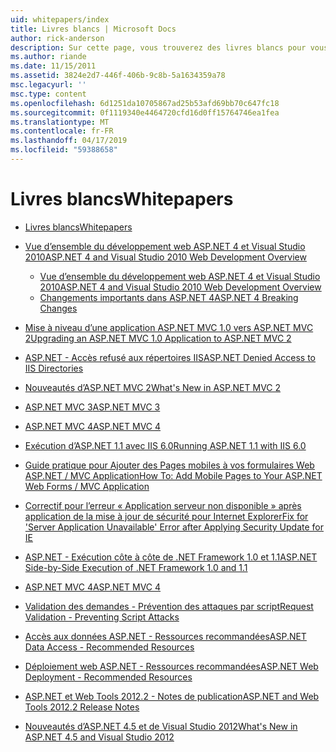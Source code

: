 ```yaml
---
uid: whitepapers/index
title: Livres blancs | Microsoft Docs
author: rick-anderson
description: Sur cette page, vous trouverez des livres blancs pour vous aider à installer et configurer ASP.NET et pour vous aider à écrire des applications ASP.NET sécurisées, rapides et flexibles.
ms.author: riande
ms.date: 11/15/2011
ms.assetid: 3824e2d7-446f-406b-9c8b-5a1634359a78
msc.legacyurl: ''
msc.type: content
ms.openlocfilehash: 6d1251da10705867ad25b53afd69bb70c647fc18
ms.sourcegitcommit: 0f1119340e4464720cfd16d0ff15764746ea1fea
ms.translationtype: MT
ms.contentlocale: fr-FR
ms.lasthandoff: 04/17/2019
ms.locfileid: "59388658"
---
```

# <a name="whitepapers"></a><span data-ttu-id="af76d-103">Livres blancs</span><span class="sxs-lookup"><span data-stu-id="af76d-103">Whitepapers</span></span>

- [<span data-ttu-id="af76d-104">Livres blancs</span><span class="sxs-lookup"><span data-stu-id="af76d-104">Whitepapers</span></span>](overview.md)
- [<span data-ttu-id="af76d-105">Vue d’ensemble du développement web ASP.NET 4 et Visual Studio 2010</span><span class="sxs-lookup"><span data-stu-id="af76d-105">ASP.NET 4 and Visual Studio 2010 Web Development Overview</span></span>](aspnet4/index.md)

    - [<span data-ttu-id="af76d-106">Vue d’ensemble du développement web ASP.NET 4 et Visual Studio 2010</span><span class="sxs-lookup"><span data-stu-id="af76d-106">ASP.NET 4 and Visual Studio 2010 Web Development Overview</span></span>](aspnet4/overview.md)
    - [<span data-ttu-id="af76d-107">Changements importants dans ASP.NET 4</span><span class="sxs-lookup"><span data-stu-id="af76d-107">ASP.NET 4 Breaking Changes</span></span>](aspnet4/breaking-changes.md)
- [<span data-ttu-id="af76d-108">Mise à niveau d’une application ASP.NET MVC 1.0 vers ASP.NET MVC 2</span><span class="sxs-lookup"><span data-stu-id="af76d-108">Upgrading an ASP.NET MVC 1.0 Application to ASP.NET MVC 2</span></span>](aspnet-mvc2-upgrade-notes.md)
- [<span data-ttu-id="af76d-109">ASP.NET - Accès refusé aux répertoires IIS</span><span class="sxs-lookup"><span data-stu-id="af76d-109">ASP.NET Denied Access to IIS Directories</span></span>](denied-access-to-iis-directories.md)
- [<span data-ttu-id="af76d-110">Nouveautés d’ASP.NET MVC 2</span><span class="sxs-lookup"><span data-stu-id="af76d-110">What's New in ASP.NET MVC 2</span></span>](what-is-new-in-aspnet-mvc.md)
- [<span data-ttu-id="af76d-111">ASP.NET MVC 3</span><span class="sxs-lookup"><span data-stu-id="af76d-111">ASP.NET MVC 3</span></span>](mvc3-release-notes.md)
- [<span data-ttu-id="af76d-112">ASP.NET MVC 4</span><span class="sxs-lookup"><span data-stu-id="af76d-112">ASP.NET MVC 4</span></span>](mvc4-beta-release-notes.md)
- [<span data-ttu-id="af76d-113">Exécution d’ASP.NET 1.1 avec IIS 6.0</span><span class="sxs-lookup"><span data-stu-id="af76d-113">Running ASP.NET 1.1 with IIS 6.0</span></span>](aspnet-and-iis6.md)
- [<span data-ttu-id="af76d-114">Guide pratique pour Ajouter des Pages mobiles à vos formulaires Web ASP.NET / MVC Application</span><span class="sxs-lookup"><span data-stu-id="af76d-114">How To: Add Mobile Pages to Your ASP.NET Web Forms / MVC Application</span></span>](add-mobile-pages-to-your-aspnet-web-forms-mvc-application.md)
- [<span data-ttu-id="af76d-115">Correctif pour l’erreur « Application serveur non disponible » après application de la mise à jour de sécurité pour Internet Explorer</span><span class="sxs-lookup"><span data-stu-id="af76d-115">Fix for 'Server Application Unavailable' Error after Applying Security Update for IE</span></span>](ms03-32-issue.md)
- [<span data-ttu-id="af76d-116">ASP.NET - Exécution côte à côte de .NET Framework 1.0 et 1.1</span><span class="sxs-lookup"><span data-stu-id="af76d-116">ASP.NET Side-by-Side Execution of .NET Framework 1.0 and 1.1</span></span>](side-by-side-with-10.md)
- [<span data-ttu-id="af76d-117">ASP.NET MVC 4</span><span class="sxs-lookup"><span data-stu-id="af76d-117">ASP.NET MVC 4</span></span>](mvc4-release-notes.md)
- [<span data-ttu-id="af76d-118">Validation des demandes - Prévention des attaques par script</span><span class="sxs-lookup"><span data-stu-id="af76d-118">Request Validation - Preventing Script Attacks</span></span>](request-validation.md)
- [<span data-ttu-id="af76d-119">Accès aux données ASP.NET - Ressources recommandées</span><span class="sxs-lookup"><span data-stu-id="af76d-119">ASP.NET Data Access - Recommended Resources</span></span>](aspnet-data-access-content-map.md)
- [<span data-ttu-id="af76d-120">Déploiement web ASP.NET - Ressources recommandées</span><span class="sxs-lookup"><span data-stu-id="af76d-120">ASP.NET Web Deployment - Recommended Resources</span></span>](aspnet-web-deployment-content-map.md)
- [<span data-ttu-id="af76d-121">ASP.NET et Web Tools 2012.2 - Notes de publication</span><span class="sxs-lookup"><span data-stu-id="af76d-121">ASP.NET and Web Tools 2012.2 Release Notes</span></span>](aspnet-and-web-tools-20122-release-notes.md)
- [<span data-ttu-id="af76d-122">Nouveautés d’ASP.NET 4.5 et de Visual Studio 2012</span><span class="sxs-lookup"><span data-stu-id="af76d-122">What's New in ASP.NET 4.5 and Visual Studio 2012</span></span>](whats-new-in-aspnet-45-and-visual-studio-2012.md)
